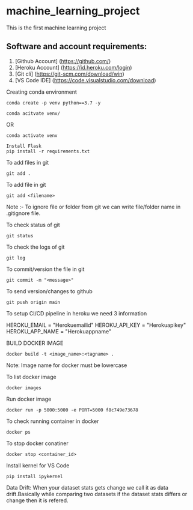 # machine_learning_project
This is the first machine learning project

## Software and account requirements:

1. [Github Account] (https://github.com/)
2. [Heroku Account] (https://id.heroku.com/login)
3. [Git cli] (https://git-scm.com/download/win)
4. [VS Code IDE] (https://code.visualstudio.com/download)

Creating conda environment
```
conda create -p venv python==3.7 -y
```
```
conda acitvate venv/
```
OR
```
conda activate venv
```
```
Install Flask
pip install -r requirements.txt
```

To add files in git
```
git add .
```
To add file in git
```
git add <filename>
```

Note :- To ignore file or folder from git we can write file/folder name in .gitignore file.

To check status of git
```
git status
```

To check the logs of git
```
git log
```
To commit/version the file in git
```
git commit -m "<message>"
```
To send version/changes to github
```
git push origin main
```
To setup CI/CD pipeline in heroku we need 3 information

HEROKU_EMAIL = "Herokuemailid"
HEROKU_API_KEY = "Herokuapikey"
HEROKU_APP_NAME = "Herokuappname"

BUILD DOCKER IMAGE
```
docker build -t <image_name>:<tagname> .
```

Note: Image name for docker must be lowercase

To list docker image
```
docker images
```

Run docker image
```
docker run -p 5000:5000 -e PORT=5000 f8c749e73678
```

To check running container in docker
```
docker ps
```

To stop docker conatiner
```
docker stop <container_id>
```

Install kernel for VS Code
```
pip install ipykernel
```

Data Drift:
When your dataset stats gets change we call it as data drift.Basically while comparing two datasets if the dataset stats differs or change then it is refered.
